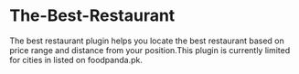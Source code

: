 # The-Best-Restaurant
The best restaurant plugin helps you locate the best restaurant based on price range and distance from your position.This plugin is currently limited for cities in listed on foodpanda.pk.
